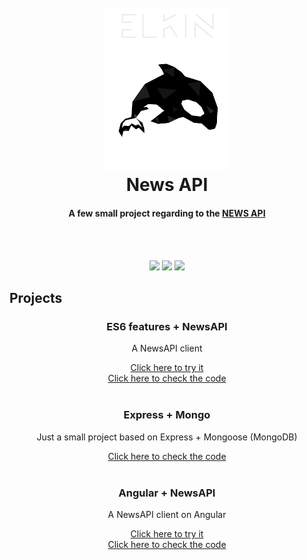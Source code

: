<h1 align="center">
  <br>
  <a href="https://github.com/elkinny">
    <img src="https://raw.githubusercontent.com/elkinny/Curriculum-Vitae/master/ekins_logo.png" alt="Elkin" width="200">
  </a>
  <br>
    News API
  <br>
</h1>

<h4 align="center"> A few small project regarding to the <a href="https://newsapi.org/">NEWS API</a></h4>

<br>
<br>
<p align="center">
    <img src="https://forthebadge.com/images/badges/built-with-love.svg">
    <img src="https://forthebadge.com/images/badges/fuck-it-ship-it.svg">
    <img src="https://forthebadge.com/images/badges/gluten-free.svg">
</p>

<h2>Projects</h2>
  <div align="center">
    <h3>ES6 features + NewsAPI</h3> <p>A NewsAPI client</p>
    <a href="https://elkinny.github.io/NewsAPI/news-app/index.html">Click here to try it</a>
    <br><a href="https://github.com/elkinny/NewsAPI/tree/master/news-app">Click here to check the code</a>
  </div>
  <br>
  <div align="center">
    <h3>Express + Mongo</h3> <p>Just a small project based on Express + Mongoose (MongoDB)</p>
    <a href="https://github.com/elkinny/NewsAPI/tree/master/news-api">Click here to check the code</a>
  </div>
  <br>
  <div align="center">
    <h3>Angular + NewsAPI</h3> <p>A NewsAPI client on Angular</p>
    <a href="https://elkinny.github.io/NewsAPI/news-ng/index.html">Click here to try it</a>
    <br><a href="https://github.com/elkinny/NewsAPI/tree/master/news-ng">Click here to check the code</a>
  </div>
